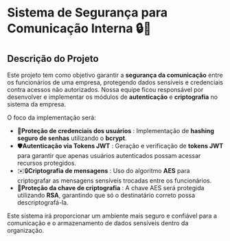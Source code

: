 # Sistema de Segurança para Comunicação Interna 🔒💬

## Descrição do Projeto

Este projeto tem como objetivo garantir a **segurança da comunicação** entre os funcionários de uma empresa, protegendo dados sensíveis e credenciais contra acessos não autorizados. Nossa equipe ficou responsável por desenvolver e implementar os módulos de **autenticação** e **criptografia** no sistema da empresa.

O foco da implementação será:

- 🔐**Proteção de credenciais dos usuários** : Implementação de **hashing seguro de senhas** utilizando o **bcrypt**.
- 🛡️**Autenticação via Tokens JWT** : Geração e verificação de **tokens JWT** para garantir que apenas usuários autenticados possam acessar recursos protegidos.
- ✉️🔒**Criptografia de mensagens** : Uso do algoritmo **AES** para criptografar as mensagens sensíveis trocadas entre os funcionários.
- 🔑**Proteção da chave de criptografia** : A chave AES será protegida utilizando **RSA**, garantindo que só o destinatário correto possa descriptografá-la.

Este sistema irá proporcionar um ambiente mais seguro e confiável para a comunicação e o armazenamento de dados sensíveis dentro da organização.
